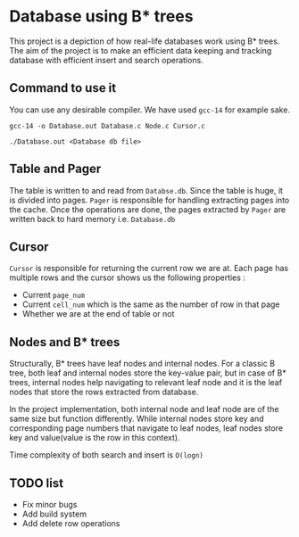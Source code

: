 # Database using B* trees

This project is a depiction of how real-life databases work using B* trees. The aim of the project is to 
make an efficient data keeping and tracking database with efficient insert and search operations.

## Command to use it

You can use any desirable compiler. We have used `gcc-14` for example sake.

`gcc-14 -o Database.out Database.c Node.c Cursor.c`

`./Database.out <Database db file>`

## Table and Pager

The table is written to and read from `Databse.db`. Since the table is huge, it is divided into pages.
`Pager` is responsible for handling extracting pages into the cache. Once the operations are done, 
the pages extracted by `Pager` are written back to hard memory i.e. `Database.db`

## Cursor

`Cursor` is responsible for returning the current row we are at. Each page has multiple rows and the 
cursor shows us the following properties : 
- Current `page_num`
- Current `cell_num` which is the same as the number of row in that page
- Whether we are at the end of table or not

## Nodes and B* trees

Structurally, B* trees have leaf nodes and internal nodes. For a classic B tree, both leaf and internal 
nodes store the key-value pair, but in case of B* trees, internal nodes help navigating to relevant 
leaf node and it is the leaf nodes that store the rows extracted from database.

In the project implementation, both internal node and leaf node are of the same size but function differently.
While internal nodes store key and corresponding page numbers that navigate to leaf nodes, leaf nodes store 
key and value(value is the row in this context).

Time complexity of both search and insert is `O(logn)`

## TODO list 
- Fix minor bugs
- Add build system
- Add delete row operations
